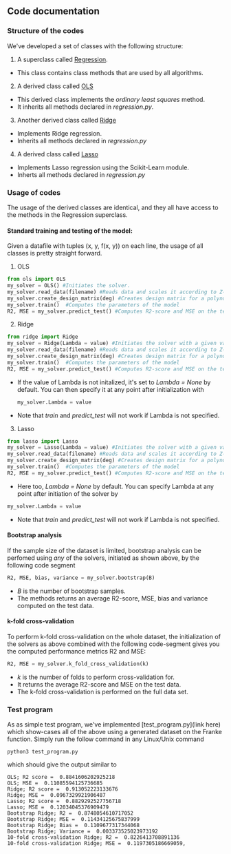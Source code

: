 ## Code documentation

### Structure of the codes

We've developed a set of classes with the following structure:

1. A superclass called [Regression](https://github.com/reneaas/fys-stk4155/blob/master/project1/regression.py).
  - This class contains class methods that are used by all algorithms.
2. A derived class called [OLS](https://github.com/reneaas/fys-stk4155/blob/master/project1/ols.py)
  - This derived class implements the *ordinary least squares* method.
  - It inherits all methods declared in *regression.py*.
3. Another derived class called [Ridge](https://github.com/reneaas/fys-stk4155/blob/master/project1/ridge.py)
  - Implements Ridge regression.
  - Inherits all methods declared in *regression.py*
4. A derived class called [Lasso](https://github.com/reneaas/fys-stk4155/blob/master/project1/lasso.py)
  - Implements Lasso regression using the Scikit-Learn module.
  - Inherts all methods declared in *regression.py*

### Usage of codes

The usage of the derived classes are identical, and they all have access to the methods in the Regression superclass.

#### Standard training and testing of the model:

Given a datafile with tuples (x, y, f(x, y)) on each line, the usage of all classes is pretty straight forward.

1. OLS
  ```Python
  from ols import OLS
  my_solver = OLS() #Initiates the solver.
  my_solver.read_data(filename) #Reads data and scales it according to Z-score
  my_solver.create_design_matrix(deg) #Creates design matrix for a polynomial of degree deg
  my_solver.train()  #Computes the parameters of the model
  R2, MSE = my_solver.predict_test() #Computes R2-score and MSE on the test data.
  ```

2. Ridge
```Python
from ridge import Ridge
my_solver = Ridge(Lambda = value) #Initiates the solver with a given value for the regularization parameter.
my_solver.read_data(filename) #Reads data and scales it according to Z-score
my_solver.create_design_matrix(deg) #Creates design matrix for a polynomial of degree deg
my_solver.train()  #Computes the parameters of the model
R2, MSE = my_solver.predict_test() #Computes R2-score and MSE on the test data.
```
  - If the value of Lambda is not initalized, it's set to *Lambda = None* by default. You can then specify it at any point after initialization with

    ```Python
    my_solver.Lambda = value
    ```
  - Note that *train* and *predict_test* will not work if Lambda is not specified.
3. Lasso
```Python
from lasso import Lasso
my_solver = Lasso(Lambda = value) #Initiates the solver with a given value for the regularization parameter.
my_solver.read_data(filename) #Reads data and scales it according to Z-score
my_solver.create_design_matrix(deg) #Creates design matrix for a polynomial of degree deg
my_solver.train()  #Computes the parameters of the model
R2, MSE = my_solver.predict_test() #Computes R2-score and MSE on the test data.
```
  - Here too, *Lambda = None* by default. You can specify Lambda at any point after initiation of the solver by
  ```Python
  my_solver.Lambda = value
  ```
  - Note that *train* and *predict_test* will not work if Lambda is not specified.


#### Bootstrap analysis
If the sample size of the dataset is limited, bootstrap analysis can be perfomed using *any* of the solvers, initiated as shown above, by the following code segment

```Python
R2, MSE, bias, variance = my_solver.bootstrap(B)
```

  - *B* is the number of bootstrap samples.
  - The methods returns an average R2-score, MSE, bias and variance computed on the test data.

#### k-fold cross-validation
To perform k-fold cross-validation on the whole dataset, the initialization of the solvers as above combined with the following code-segment gives you the computed performance metrics R2 and MSE:

```Python
R2, MSE = my_solver.k_fold_cross_validation(k)
```
  - *k* is the number of folds to perform cross-validation for.
  - It returns the average R2-score and MSE on the test data.
  - The k-fold cross-validation is performed on the full data set.

### Test program

As as simple test program, we've implemented [test_program.py](link here) which show-cases all of the above using a generated dataset on the Franke function. Simply run the follow command in any Linux/Unix command

```terminal
python3 test_program.py
```

which should give the output similar to

```terminal
OLS; R2 score =  0.8841606202925218
OLS; MSE =  0.11085594125736685
Ridge; R2 score =  0.913052223133676
Ridge; MSE =  0.0967329921906487
Lasso; R2 score =  0.8829292527756718
Lasso; MSE =  0.12034045376909479
Bootstrap Ridge; R2 =  0.8748054610717052
Bootstrap Ridge; MSE =  0.11434125675837999
Bootstrap Ridge; Bias =  0.1109677317344068
Bootstrap Ridge; Variance =  0.003373525023973192
10-fold cross-validation Ridge; R2 =  0.8226413708891136
10-fold cross-validation Ridge; MSE =  0.1197305186669059,
```
